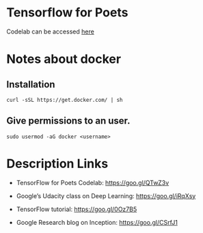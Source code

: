 # Tensorflow for Poets

Codelab can be accessed [here](https://codelabs.developers.google.com/codelabs/tensorflow-for-poets/?utm_campaign=chrome_series_machinelearning_063016&utm_source=gdev&utm_medium=yt-desc#0)
# Notes about docker

## Installation

`curl -sSL https://get.docker.com/ | sh`

## Give permissions to an user.

`sudo usermod -aG docker <username>`

# Description Links

* TensorFlow for Poets Codelab: https://goo.gl/QTwZ3v

* Google’s Udacity class on Deep Learning: https://goo.gl/iRqXsy

* TensorFlow tutorial: https://goo.gl/0Oz7B5

* Google Research blog on Inception: https://goo.gl/CSrfJ1
